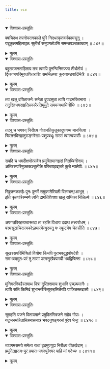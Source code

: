 ```yaml
---
title: ०८४

---
```

<div class="audioEmbed"  caption="सीतालक्ष्मी-वाचनम्" src="https://archive.org/download/nArAyaNIyam-shlokawise-audio/084/084_01.mp3"></div>
<details open><summary>विश्वास-प्रस्तुतिः</summary>

क्वचिदथ तपनोपरागकाले पुरि निदधत्कृतवर्मकामसूनू ।  
यदुकुलमहिलावृतः सुतीर्थं समुपगतोऽसि समन्तपञ्चकाख्यम् ॥ ८४१॥
</details>
<details><summary>मूलम्</summary>

क्वचिदथ तपनोपरागकाले पुरि निदधत्कृतवर्मकामसूनू ।  
यदुकुलमहिलावृतः सुतीर्थं समुपगतोऽसि समन्तपञ्चकाख्यम् ॥ ८४१॥
</details>



<div class="audioEmbed"  caption="सीतालक्ष्मी-वाचनम्" src="https://archive.org/download/nArAyaNIyam-shlokawise-audio/084/084_02.mp3"></div>
<details open><summary>विश्वास-प्रस्तुतिः</summary>

बहुतरजनताहिताय तत्र त्वमपि पुनन्विनिमज्ज्य तीर्थतोयं ।  
द्विजगणपरिमुक्तवित्तराशिः सममिलथाः कुरुपाण्डवादिमित्रैः ॥ ८४२॥
</details>
<details><summary>मूलम्</summary>

बहुतरजनताहिताय तत्र त्वमपि पुनन्विनिमज्ज्य तीर्थतोयं ।  
द्विजगणपरिमुक्तवित्तराशिः सममिलथाः कुरुपाण्डवादिमित्रैः ॥ ८४२॥
</details>



<div class="audioEmbed"  caption="सीतालक्ष्मी-वाचनम्" src="https://archive.org/download/nArAyaNIyam-shlokawise-audio/084/084_03.mp3"></div>
<details open><summary>विश्वास-प्रस्तुतिः</summary>

तव खलु दयिताजनैः समेता द्रुपदसुता त्वयि गाढभक्तिभारा ।  
तदुदितभवदाहृतिप्रकारैरतिमुमुदे सममन्यभामिनीभिः ॥ ८४३॥
</details>
<details><summary>मूलम्</summary>

तव खलु दयिताजनैः समेता द्रुपदसुता त्वयि गाढभक्तिभारा ।  
तदुदितभवदाहृतिप्रकारैरतिमुमुदे सममन्यभामिनीभिः ॥ ८४३॥
</details>



<div class="audioEmbed"  caption="सीतालक्ष्मी-वाचनम्" src="https://archive.org/download/nArAyaNIyam-shlokawise-audio/084/084_04.mp3"></div>
<details open><summary>विश्वास-प्रस्तुतिः</summary>

तदनु च भगवन् निरीक्ष्य गोपानतिकुतुकादुपगम्य मानयित्वा ।  
चिरतरविरहातुराङ्गरेखाः पशुपवधूः सरसं त्वमन्वयासीः ॥ ८४४॥
</details>
<details><summary>मूलम्</summary>

तदनु च भगवन् निरीक्ष्य गोपानतिकुतुकादुपगम्य मानयित्वा ।  
चिरतरविरहातुराङ्गरेखाः पशुपवधूः सरसं त्वमन्वयासीः ॥ ८४४॥
</details>



<div class="audioEmbed"  caption="सीतालक्ष्मी-वाचनम्" src="https://archive.org/download/nArAyaNIyam-shlokawise-audio/084/084_05.mp3"></div>
<details open><summary>विश्वास-प्रस्तुतिः</summary>

सपदि च भवदीक्षणोत्सवेन प्रमुषितमानहृदां नितम्बिनीनाम् ।  
अतिरसपरिमुक्तकञ्चुलीके परिचयहृद्यतरे कुचे न्यलैषीः ॥ ८४५॥
</details>
<details><summary>मूलम्</summary>

सपदि च भवदीक्षणोत्सवेन प्रमुषितमानहृदां नितम्बिनीनाम् ।  
अतिरसपरिमुक्तकञ्चुलीके परिचयहृद्यतरे कुचे न्यलैषीः ॥ ८४५॥
</details>



<div class="audioEmbed"  caption="सीतालक्ष्मी-वाचनम्" src="https://archive.org/download/nArAyaNIyam-shlokawise-audio/084/084_06.mp3"></div>
<details open><summary>विश्वास-प्रस्तुतिः</summary>

रिपुजनकलहैः पुनः पुनर्मे समुपगतैरियती विलम्बन्ऽआभूत् ।  
इति कृतपरिरम्भणे त्वयि द्रागतिविवशा खलु राधिका निलिल्ये ॥ ८४६॥
</details>
<details><summary>मूलम्</summary>

रिपुजनकलहैः पुनः पुनर्मे समुपगतैरियती विलम्बन्ऽआभूत् ।  
इति कृतपरिरम्भणे त्वयि द्रागतिविवशा खलु राधिका निलिल्ये ॥ ८४६॥
</details>



<div class="audioEmbed"  caption="सीतालक्ष्मी-वाचनम्" src="https://archive.org/download/nArAyaNIyam-shlokawise-audio/084/084_07.mp3"></div>
<details open><summary>विश्वास-प्रस्तुतिः</summary>

अपगतविरहव्यथास्तदा ता रहसि विधाय ददाथ तत्त्वबोधम् ।  
परमसुखचिदात्मकोऽहमात्मेत्युदयतु वः स्फुटमेव चेतसीति ॥ ८४७॥
</details>
<details><summary>मूलम्</summary>

अपगतविरहव्यथास्तदा ता रहसि विधाय ददाथ तत्त्वबोधम् ।  
परमसुखचिदात्मकोऽहमात्मेत्युदयतु वः स्फुटमेव चेतसीति ॥ ८४७॥
</details>



<div class="audioEmbed"  caption="सीतालक्ष्मी-वाचनम्" src="https://archive.org/download/nArAyaNIyam-shlokawise-audio/084/084_08.mp3"></div>
<details open><summary>विश्वास-प्रस्तुतिः</summary>

सुखरसपरिमिश्रितो वियोगः किमपि पुराभवदुद्धवोपदेशैः ।  
समभवदमुतः परं तु तासां परमसुखैक्यमयी भवद्विचिन्ता ॥ ८४८॥
</details>
<details><summary>मूलम्</summary>

सुखरसपरिमिश्रितो वियोगः किमपि पुराभवदुद्धवोपदेशैः ।  
समभवदमुतः परं तु तासां परमसुखैक्यमयी भवद्विचिन्ता ॥ ८४८॥
</details>



<div class="audioEmbed"  caption="सीतालक्ष्मी-वाचनम्" src="https://archive.org/download/nArAyaNIyam-shlokawise-audio/084/084_09.mp3"></div>
<details open><summary>विश्वास-प्रस्तुतिः</summary>

मुनिवरनिवहैस्तवाथ पित्रा दुरितशमाय शुभानि पृच्छ्यमानैः ।  
त्वयि सति किमिदं शुभान्तरैरित्युरुहसितैरपि याजितस्तदासौ ॥ ८४९॥
</details>
<details><summary>मूलम्</summary>

मुनिवरनिवहैस्तवाथ पित्रा दुरितशमाय शुभानि पृच्छ्यमानैः ।  
त्वयि सति किमिदं शुभान्तरैरित्युरुहसितैरपि याजितस्तदासौ ॥ ८४९॥
</details>



<div class="audioEmbed"  caption="सीतालक्ष्मी-वाचनम्" src="https://archive.org/download/nArAyaNIyam-shlokawise-audio/084/084_10.mp3"></div>
<details open><summary>विश्वास-प्रस्तुतिः</summary>

सुमहति यजने वितायमाने प्रमुदितमित्रजने सहैव गोपाः ।  
यदुजनमहितास्त्रिमासमात्रं भवदनुषङ्गरसं पुरेव भेजुः ॥ ८४१०॥
</details>
<details><summary>मूलम्</summary>

सुमहति यजने वितायमाने प्रमुदितमित्रजने सहैव गोपाः ।  
यदुजनमहितास्त्रिमासमात्रं भवदनुषङ्गरसं पुरेव भेजुः ॥ ८४१०॥
</details>



<div class="audioEmbed"  caption="सीतालक्ष्मी-वाचनम्" src="https://archive.org/download/nArAyaNIyam-shlokawise-audio/084/084_11.mp3"></div>
<details open><summary>विश्वास-प्रस्तुतिः</summary>

व्यपगमसमये समेत्य राधां दृढमुपगूह्य निरीक्ष्य वीतखेदाम् ।  
प्रमुदितहृदयः पुरं प्रयातः पवनपुरेश्वर पाहि मां गदेभ्यः ॥ ८४११॥
</details>
<details><summary>मूलम्</summary>

व्यपगमसमये समेत्य राधां दृढमुपगूह्य निरीक्ष्य वीतखेदाम् ।  
प्रमुदितहृदयः पुरं प्रयातः पवनपुरेश्वर पाहि मां गदेभ्यः ॥ ८४११॥
</details>

